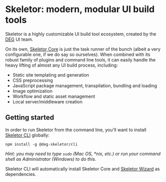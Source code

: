 # Skeletor: modern, modular UI build tools
Skeletor is a highly customizable UI build tool ecosystem, created by the [DEG](http://www.degdigital.com) UI team. 

On its own, [Skeletor Core](https://github.com/deg-skeletor/skeletor-core) is just the task runner of the bunch (albeit a very configurable one, if we do say so ourselves). When combined with its robust family of plugins and command line tools, it can easily handle the heavy lifting of almost any UI build process, including:

* Static site templating and generation
* CSS preprocessing
* JavaScript package management, transpilation, bundling and loading
* Image optimization
* Workflow and static asset management
* Local server/middleware creation 

## Getting started
In order to run Skeletor from the command line, you'll want to install [Skeletor CLI](https://github.com/deg-skeletor/skeletor-cli) globally:

```shell
npm install -g @deg-skeletor/cli
```

*Hint: you may need to type `sudo` (Mac OS, \*nix, etc.) or run your command shell as Administrator (Windows) to do this.*

Skeletor CLI will automatically install Skeletor Core and [Skeletor Wizard](https://github.com/deg-skeletor/skeletor-wizard) as dependencies.